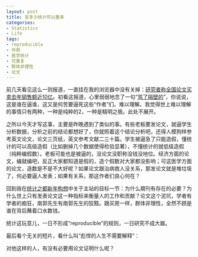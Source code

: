 ```yaml
---
layout: post
title: 有多少统计可以重来
categories:
- Statistics
- Life
tags:
- reproducible
- 作假
- 医学统计
- 可重复
- 群体非理性
- 论文
---
```


前几天看见这么一则报道，一直挂在我的浏览器中没有关掉：[研究者称全国论文买卖去年销售额近10亿](http://news.sina.com.cn/c/sd/2010-01-05/004319397311.shtml)。初看这报道，心里弱弱地念了一句“[骂了隔壁的](http://www.baidu.com/s?wd=%C2%EE%C1%CB%B8%F4%B1%DA%B5%C4)”，你说说，这是谁在逼谁，这又是何苦要逼死这些“作者”们。难以理解。我觉得世上难以理解的事情只有两种，一种是纯粹的2，一种是精明之极。此处不展开。

之所以今天才写这事，主要是昨晚遇到了类似的事。有些老板要发论文，就逼学生分析数据，分析之前的结论都想好了，你就照着这个结论分析吧，还得人模狗样参考英文论文，论文三页纸，英文参考文献二三十篇。学生被逼急了只能造假，懂统计的可以高级造假（比如删掉几个数据使得检验显著），不懂统计的就低级造假（纯粹编假数）。老板可能也是被逼的，没论文没职称没钱没地位。经济方面的论文，编就编吧，反正大家都知道是假的，造个假数对大家都没影响；可这医学方面的论文，造数是不是不大好呢？如果论文跟治病救人没关系，那发论文就是堆垃圾了，何必要逼人发表；如果有关系，那这作者们良心何在？

回到我在[统计之都新年构想](http://yihui.name/cn/2009/12/cos-in-2010/)中关于主站的目标一节：为什么期刊有存在的必要？为什么世上只有发表论文这一种指标来衡量人的工作和贡献？论文这个泥坑，学者有学者的痴狂，南郭先生有南郭先生的狡黠。跟买房一样，群体非理性，全然不顾是谁在背后蘸着口水数钱。

统计这玩意儿，一日不形成“reproducible”的规则，一日研究不成大器。

最后看个无关的短片，看什么叫“彪悍的人生不需要解释”：





对他这样的人，有没有必要用论文证明什么呢？
